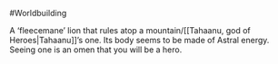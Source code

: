#Worldbuilding 

A ‘fleecemane’ lion that rules atop a mountain/[[Tahaanu, god of Heroes|Tahaanu]]’s one. Its body seems to be made of Astral energy. Seeing one is an omen that you will be a hero.